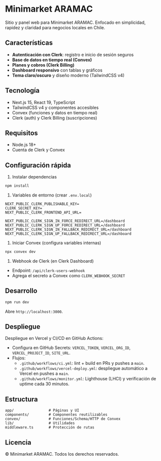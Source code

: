 # Minimarket ARAMAC

Sitio y panel web para Minimarket ARAMAC. Enfocado en simplicidad, rapidez y claridad para negocios locales en Chile.

## Características

- **Autenticación con Clerk**: registro e inicio de sesión seguros
- **Base de datos en tiempo real (Convex)**
- **Planes y cobros (Clerk Billing)**
- **Dashboard responsivo** con tablas y gráficos
- **Tema claro/oscuro** y diseño moderno (TailwindCSS v4)

## Tecnología

- Next.js 15, React 19, TypeScript
- TailwindCSS v4 y componentes accesibles
- Convex (funciones y datos en tiempo real)
- Clerk (auth) y Clerk Billing (suscripciones)

## Requisitos

- Node.js 18+
- Cuenta de Clerk y Convex

## Configuración rápida

1. Instalar dependencias

```bash
npm install
```

1. Variables de entorno (crear `.env.local`)

```env
NEXT_PUBLIC_CLERK_PUBLISHABLE_KEY=
CLERK_SECRET_KEY=
NEXT_PUBLIC_CLERK_FRONTEND_API_URL=

NEXT_PUBLIC_CLERK_SIGN_IN_FORCE_REDIRECT_URL=/dashboard
NEXT_PUBLIC_CLERK_SIGN_UP_FORCE_REDIRECT_URL=/dashboard
NEXT_PUBLIC_CLERK_SIGN_IN_FALLBACK_REDIRECT_URL=/dashboard
NEXT_PUBLIC_CLERK_SIGN_UP_FALLBACK_REDIRECT_URL=/dashboard
```

1. Iniciar Convex (configura variables internas)

```bash
npx convex dev
```

1. Webhook de Clerk (en Clerk Dashboard)

- Endpoint: `/api/clerk-users-webhook`
- Agrega el secreto a Convex como `CLERK_WEBHOOK_SECRET`

## Desarrollo

```bash
npm run dev
```

Abre `http://localhost:3000`.

## Despliegue

Despliegue en Vercel y CI/CD en GitHub Actions:

- Configura en GitHub Secrets: `VERCEL_TOKEN`, `VERCEL_ORG_ID`, `VERCEL_PROJECT_ID`, `SITE_URL`.
- Flujos:
  - `.github/workflows/ci.yml`: lint + build en PRs y pushes a `main`.
  - `.github/workflows/vercel-deploy.yml`: despliegue automático a Vercel en pushes a `main`.
  - `.github/workflows/monitor.yml`: Lighthouse (LHCI) y verificación de uptime cada 30 minutos.

## Estructura

```text
app/                # Páginas y UI
components/         # Componentes reutilizables
convex/             # Funciones/Schema/HTTP de Convex
lib/                # Utilidades
middleware.ts       # Protección de rutas
```

## Licencia

© Minimarket ARAMAC. Todos los derechos reservados.
